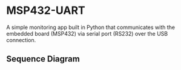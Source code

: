 # MSP432-UART
A simple monitoring app built in Python that communicates with the embedded board (MSP432) via serial port (RS232) over the USB connection.

## Sequence Diagram
